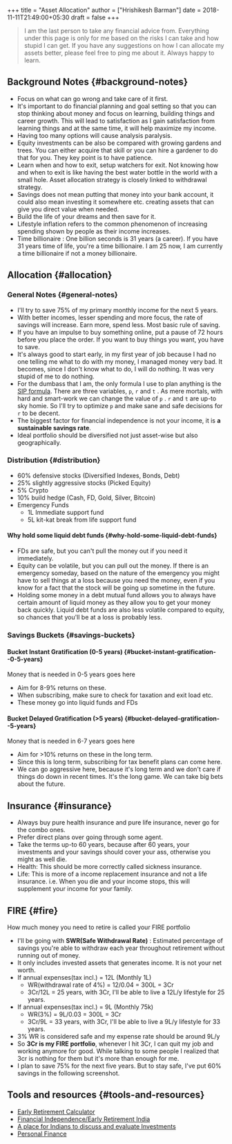 +++
title = "Asset Allocation"
author = ["Hrishikesh Barman"]
date = 2018-11-11T21:49:00+05:30
draft = false
+++

<div class="book-hint warning">

> I am the last person to take any financial advice from. Everything under this page is only for me based on the risks I can take and how stupid I can get. If you have any suggestions on how I can allocate my assets better, please feel free to ping me about it. Always happy to learn.
</div>


## Background Notes {#background-notes}

-   Focus on what can go wrong and take care of it first.
-   It's important to do financial planning and goal setting so that you can stop thinking about money and focus on learning, building things and career growth. This will lead to satisfaction as I gain satisfaction from learning things and at the same time, it will help maximize my income.
-   Having too many options will cause analysis paralysis.
-   Equity investments can be also be compared with growing gardens and trees. You can either acquire that skill or you can hire a gardener to do that for you. They key point is to have patience.
-   Learn when and how to exit, setup watchers for exit. Not knowing how and when to exit is like having the best water bottle in the world with a small hole. Asset allocation strategy is closely linked to withdrawal strategy.
-   Savings does not mean putting that money into your bank account, it could also mean investing it somewhere etc. creating assets that can give you direct value when needed.
-   Build the life of your dreams and then save for it.
-   Lifestyle inflation refers to the common phenomenon of increasing spending shown by people as their income increases.
-   Time billionaire : One billion seconds is 31 years (a career). If you have 31 years time of life, you're a time billionaire. I am 25 now, I am currently a time billionaire if not a money billionaire.


## Allocation {#allocation}


### General Notes {#general-notes}

-   I'll try to save 75% of my primary monthly income for the next 5 years.
-   With better incomes, lesser spending and more focus, the rate of savings will increase. Earn more, spend less. Most basic rule of saving.
-   If you have an impulse to buy something online, put a pause of 72 hours before you place the order. If you want to buy things you want, you have to save.
-   It's always good to start early, in my first year of job because I had no one telling me what to do with my money, I managed money very bad. It becomes, since I don't know what to do, I will do nothing. It was very stupid of me to do nothing.
-   For the dumbass that I am, the only formula I use to plan anything is the [SIP formula](<https://cred.club/calculators/sip-calculator>). There are three variables, `p`, `r` and `t` . As mere mortals, with hard and smart-work we can change the value of `p` . `r` and `t` are up-to sky homie. So I'll try to optimize `p` and make sane and safe decisions for `r` to be decent.
-   The biggest factor for financial independence is not your income, it is ****a sustainable savings rate****.
-   Ideal portfolio should be diversified not just asset-wise but also geographically.


### Distribution {#distribution}

-   60% defensive stocks (Diversified Indexes, Bonds, Debt)
-   25% slightly aggressive stocks (Picked Equity)
-   5% Crypto
-   10% build hedge (Cash, FD, Gold, Silver, Bitcoin)
-   Emergency Funds
    -   1L Immediate support fund
    -   5L kit-kat break from life support fund


#### Why hold some liquid debt funds {#why-hold-some-liquid-debt-funds}

-   FDs are safe, but you can't pull the money out if you need it immediately.
-   Equity can be volatile, but you can pull out the money. If there is an emergency someday, based on the nature of the emergency you might have to sell things at a loss because you need the money, even if you know for a fact that the stock will be going up sometime in the future.
-   Holding some money in a debt mutual fund allows you to always have certain amount of liquid money as they allow you to get your money back quickly. Liquid debt funds are also less volatile compared to equity, so chances that you'll be at a loss is probably less.


### Savings Buckets {#savings-buckets}


#### Bucket Instant Gratification (0-5 years) {#bucket-instant-gratification--0-5-years}

Money that is needed in 0-5 years goes here

-   Aim for 8-9% returns on these.
-   When subscribing, make sure to check for taxation and exit load etc.
-   These money go into liquid funds and FDs


#### Bucket Delayed Gratification (&gt;5 years) {#bucket-delayed-gratification--5-years}

Money that is needed in 6-7 years goes here

-   Aim for &gt;10% returns on these in the long term.
-   Since this is long term, subscribing for tax benefit plans can come here.
-   We can go aggressive here, because it's long term and we don't care if things do down in recent times. It's the long game. We can take big bets about the future.


## Insurance {#insurance}

-   Always buy pure health insurance and pure life insurance, never go for the combo ones.
-   Prefer direct plans over going through some agent.
-   Take the terms up-to 60 years, because after 60 years, your investments and your savings should cover your ass, otherwise you might as well die.
-   Health: This should be more correctly called sickness insurance.
-   Life: This is more of a income replacement insurance and not a life insurance. i.e. When you die and your income stops, this will supplement your income for your family.


## FIRE {#fire}

How much money you need to retire is called your FIRE portfolio

-   I'll be going with ****SWR(Safe Withdrawal Rate)**** : Estimated percentage of savings you're able to withdraw each year throughout retirement without running out of money.
-   It only includes invested assets that generates income. It is not your net worth.
-   If annual expenses(tax incl.) = 12L (Monthly 1L)
    -   WR(withdrawal rate of 4%) = 12/0.04 = 300L = 3Cr
    -   3Cr/12L = 25 years, with 3Cr, I'll be able to live a 12L/y lifestyle for 25 years.
-   If annual expenses(tax incl.) = 9L (Monthly 75k)
    -   WR(3%) = 9L/0.03 = 300L = 3Cr
    -   3Cr/9L = 33 years, with 3Cr, I'll be able to live a 9L/y lifestyle for 33 years.
-   3% WR is considered safe and my expense rate should be around 9L/y
-   So ****3Cr is my FIRE portfolio****, whenever I hit 3Cr, I can quit my job and working anymore for good. While talking to some people I realized that 3cr is nothing for them but it's more than enough for me.
-   I plan to save 75% for the next five years. But to stay safe, I've put 60% savings in the following screenshot.


## Tools and resources {#tools-and-resources}

-   [Early Retirement Calculator](https://networthify.com/calculator/earlyretirement?income=50000&initialBalance=0&expenses=20000&annualPct=5&withdrawalRate=4)
-   [Financial Independence/Early Retirement India](https://www.reddit.com/r/FIREIndia/)
-   [A place for Indians to discuss and evaluate Investments](https://www.reddit.com/r/IndiaInvestments/)
-   [Personal Finance](https://www.reddit.com/r/personalfinance/)
